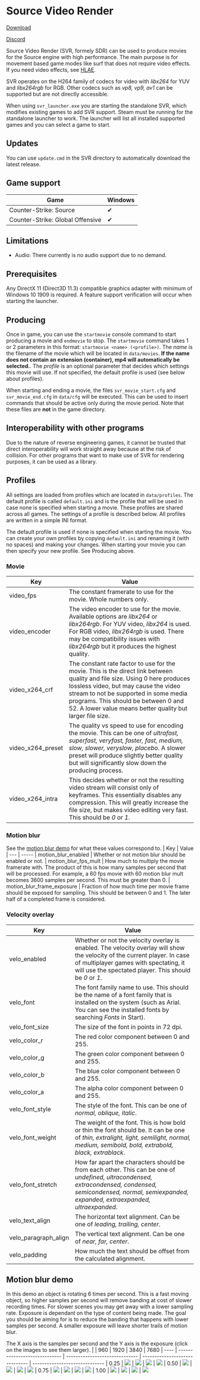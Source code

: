 # Source Video Render
[Download](https://github.com/crashfort/SourceDemoRender/releases)

[Discord](https://discord.gg/5t8D68c)

Source Video Render (SVR, formely SDR) can be used to produce movies for the Source engine with high performance. The main purpose is for movement based game modes like surf that does not require video effects. If you need video effects, see [HLAE](https://www.advancedfx.org/).

SVR operates on the H264 family of codecs for video with *libx264* for YUV and *libx264rgb* for RGB. Other codecs such as *vp8, vp9, av1* can be supported but are not directly accessible.

When using `svr_launcher.exe` you are starting the standalone SVR, which modifies existing games to add SVR support. Steam must be running for the standalone launcher to work. The launcher will list all installed supported games and you can select a game to start.

## Updates
You can use `update.cmd` in the SVR directory to automatically download the latest release.

## Game support
| Game          | Windows
| ------------- | -----------------------
| Counter-Strike: Source           | ✔
| Counter-Strike: Global Offensive | ✔

## Limitations
- Audio: There currently is no audio support due to no demand.

## Prerequisites
Any DirectX 11 (Direct3D 11.3) compatible graphics adapter with minimum of Windows 10 1909 is required. A feature support verification will occur when starting the launcher.

## Producing
Once in game, you can use the `startmovie` console command to start producing a movie and `endmovie` to stop. The `startmovie` command takes 1 or 2 parameters in this format: `startmovie <name> (<profile>)`. The *name* is the filename of the movie which will be located in `data/movies`. **If the name does not contain an extension (container), mp4 will automatically be selected.**. The *profile* is an optional parameter that decides which settings this movie will use. If not specified, the default profile is used (see below about profiles).

When starting and ending a movie, the files `svr_movie_start.cfg` and `svr_movie_end.cfg` in `data/cfg` will be executed. This can be used to insert commands that should be active only during the movie period. Note that these files are **not** in the game directory.

## Interoperability with other programs
Due to the nature of reverse engineering games, it cannot be trusted that direct interoperability will work straight away because at the risk of collision. For other programs that want to make use of SVR for rendering purposes, it can be used as a library.

## Profiles
All settings are loaded from profiles which are located in `data/profiles`. The default profile is called `default.ini` and is the profile that will be used in case none is specified when starting a movie. These profiles are shared across all games. The settings of a profile is described below. All profiles are written in a simple INI format.

The default profile is used if none is specified when starting the movie. You can create your own profiles by copying `default.ini` and renaming it (with no spaces) and making your changes. When starting your movie you can then specify your new profile. See Producing above.

### Movie
| Key | Value
| --- | -----
| video_fps | The constant framerate to use for the movie. Whole numbers only.
| video_encoder | The video encoder to use for the movie. Available options are *libx264* or *libx264rgb*. For YUV video, *libx264* is used. For RGB video, *libx264rgb* is used. There may be compatibility issues with *libx264rgb* but it produces the highest quality.
| video_x264_crf | The constant rate factor to use for the movie. This is the direct link between quality and file size. Using 0 here produces lossless video, but may cause the video stream to not be supported in some media programs. This should be between 0 and 52. A lower value means better quality but larger file size.
| video_x264_preset | The quality vs speed to use for encoding the movie. This can be one of *ultrafast, superfast, veryfast, faster, fast, medium, slow, slower, veryslow, placebo*. A slower preset will produce slightly better quality but will significantly slow down the producing process.
| video_x264_intra | This decides whether or not the resulting video stream will consist only of keyframes. This essentially disables any compression. This will greatly increase the file size, but makes video editing very fast. This should be *0* or *1*.

### Motion blur
See the [motion blur demo](#motion-blur-demo) for what these values correspond to.
| Key | Value
| --- | -----
| motion_blur_enabled | Whether or not motion blur should be enabled or not.
| motion_blur_fps_mult | How much to multiply the movie framerate with. The product of this is how many samples per second that will be processed. For example, a 60 fps movie with 60 motion blur mult becomes 3600 samples per second. This must be greater than 0.
| motion_blur_frame_exposure | Fraction of how much time per movie frame should be exposed for sampling. This should be between 0 and 1. The later half of a completed frame is considered.

### Velocity overlay
| Key | Value
| --- | -----
| velo_enabled | Whether or not the velocity overlay is enabled. The velocity overlay will show the velocity of the current player. In case of multiplayer games with spectating, it will use the spectated player. This should be *0* or *1*.
| velo_font | The font family name to use. This should be the name of a font family that is installed on the system (such as Arial. You can see the installed fonts by searching *Fonts* in Start).
| velo_font_size | The size of the font in points in 72 dpi.
| velo_color_r | The red color component between 0 and 255.
| velo_color_g | The green color component between 0 and 255.
| velo_color_b | The blue color component between 0 and 255.
| velo_color_a | The alpha color component between 0 and 255.
| velo_font_style | The style of the font. This can be one of *normal, oblique, italic*.
| velo_font_weight | The weight of the font. This is how bold or thin the font should be. It can be one of *thin, extralight, light, semilight, normal, medium, semibold, bold, extrabold, black, extrablack*.
| velo_font_stretch | How far apart the characters should be from each other. This can be one of *undefined, ultracondensed, extracondensed, condensed, semicondensed, normal, semiexpanded, expanded, extraexpanded, ultraexpanded*.
| velo_text_align | The horizontal text alignment. Can be one of *leading, trailing, center*.
| velo_paragraph_align | The vertical text alignment. Can be one of *near, far, center*.
| velo_padding | How much the text should be offset from the calculated alignment.

## Motion blur demo
In this demo an object is rotating 6 times per second. This is a fast moving object, so higher samples per second will remove banding at cost of slower recording times. For slower scenes you may get away with a lower sampling rate. Exposure is dependant on the type of content being made. The goal you should be aiming for is to reduce the banding that happens with lower samples per second. A smaller exposure will leave shorter trails of motion blur.

The X axis is the samples per second and the Y axis is the exposure (click on the images to see them larger).
|      | 960                           | 1920                           | 3840                           | 7680
| ---- | ----------------------------- | ------------------------------ | ------------------------------ | ------------------------------
| 0.25 | ![](media/mosample_960_025.png) | ![](media/mosample_1920_025.png) | ![](media/mosample_3840_025.png) | ![](media/mosample_7680_025.png)
| 0.50 | ![](media/mosample_960_050.png) | ![](media/mosample_1920_050.png) | ![](media/mosample_3840_050.png) | ![](media/mosample_7680_050.png)
| 0.75 | ![](media/mosample_960_075.png) | ![](media/mosample_1920_075.png) | ![](media/mosample_3840_075.png) | ![](media/mosample_7680_075.png)
| 1.00 | ![](media/mosample_960_100.png) | ![](media/mosample_1920_100.png) | ![](media/mosample_3840_100.png) | ![](media/mosample_7680_100.png)
